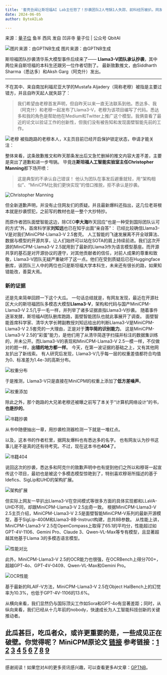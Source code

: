 ```yaml
---
title: '套壳丑闻让斯坦福AI Lab主任怒了！抄袭团队2人甩锅1人失踪、前科经历被扒，网友：重新认识中国开源模型'
date: 2024-06-05
author: ByteAILab

---
```


来源：[量子位](https://mp.weixin.qq.com/s/EwTVzxXikiJU0vIPartnxQ)
鱼羊 西风 发自 凹非寺
量子位 | 公众号 QbitAI

![图片来源：由GPTNB生成](http://www.jesonc.com/upload/3B33CB85B496C0CB6FBA4C2BD79320AD/1717478826027/FhmS0Of9YmGYzKaxpcwEo08TQ-6r.png)
图片来源：由GPTNB生成

斯坦福团队抄袭清华系大模型事件后续来了——
**Llama3-V团队承认抄袭**，其中两位来自斯坦福的本科生还跟另一位作者切割了。
最新致歉推文，由Siddharth Sharma（悉达多）和Aksh Garg（阿克什）发出。

---

不在其中、来自南加利福尼亚大学的Mustafa Aljadery（简称老穆）被指是主要过错方，并且自昨天起人就失踪了：
>我们希望由老穆首发声明，但自昨天以来一直无法联系到他。悉达多、我（阿克什）和老穆一起发布了Llama3-V，老穆为该项目编写了代码。悉达多和我的角色是帮助他在Medium和Twitter上推广这个模型。我俩查看了最近的论文以验证工作的创新性，但我们没有被告知和发现面壁智能先前的工作。

![老穆](http://www.jesonc.com/FjfuyPM6458XaJW8YVf3f3BHWhxV)
被指跑路的老穆本人，X主页目前已经开启保护锁定状态，申请才能关注：

整体来看，这条致歉推文和昨天那条发出后又急忙删掉的推文内容大差不差，主要是突出了道歉和进一步甩锅。
毕竟连**斯坦福人工智能实验室主任Christopher Manning**都下场开喷：
>这是典型的不承认自己错误！
他认为团队在事发后避重就轻，用“架构相似”、“MiniCPM比我们更快实现”的借口推脱，拒不承认是抄袭。

![Christopher Manning](http://www.jesonc.com/FtWlea_Xf3uq7ixwuX2JOsUrGige)

但全新道歉声明，并没有止住网友们的质疑。并且最新爆料还指出，这几位老哥根本就是抄袭惯犯，之前写的教材也是一整个大抄特抄。

而原作者团队面壁智能这边，除CEO**李大海**昨天回应“也是一种受到国际团队认可的方式”外，首席科学家**刘知远**也已在知乎出面“亲自答”：
已经比较确信Llama3-V是对我们MiniCPM-Llama3-V 2.5套壳。
人工智能的飞速发展离不开全球算法、数据与模型的开源共享，让人们始终可以站在SOTA的肩上持续前进。我们这次开源的MiniCPM-Llama3-V 2.5就用到了最新的Llama3作为语言模型基座。而开源共享的基石是对开源协议的遵守，对其他贡献者的信任，对前人成果的尊重和致敬，Llama3-V团队无疑严重破坏了这一点。他们在受到质疑后已在Huggingface删库，该团队三人中的两位也只是斯坦福大学本科生，未来还有很长的路，如果知错能改，善莫大焉。

### 新的证据
还是先来简单回顾一下这个大瓜。
一句话总结就是，有网友发现，最近在开源社区大火的斯坦福团队多模态大模型**Llama3-V**，架构和代码与国产MiniCPM-Llama3-V 2.5几乎一毛一样，并列举了诸多证据直指Llama3-V抄袭。
随着事件逐渐发酵，斯坦福AI团队删库跑路，面壁智能团队也就此事展开了调查。
面壁智能首席科学家、清华大学长聘副教授刘知远给出的判断Llama3-V是MiniCPM-Llama3-V 2.5套壳的一大理由，正是对于**清华简的识别能力**。
这是MiniCPM-Llama3-V 2.5的“彩蛋”能力，是他们用了从清华简逐字扫描并标注的数据集训练的，并未公开。而Llama3-V的表现和MiniCPM-Llama3-V 2.5一模一样，不仅做对的题一样，**出错的地方都一样**。
今天，在第一波证据的基础之上，又有其他网友扒出了新线索。
有人研究后发现，Llama3-V几乎每一层的权重差值都符合均值为0、标准差为1.4e-3的高斯分布。

![权重分布](http://www.jesonc.com/Fs4ihCBXcR4ZJkIVAXonTwrpJdA_)

于是推测，Llama3-V只是直接在MiniCPM的权重上添加了**低方差噪声**。

![权重添加](http://www.jesonc.com/FhdB1hIHKE60ecMMyn5oXIWkwm8t)

除此之外，那个跑路的大兄弟老穆还被曝之前写了本关于“计算机网络设计”的书，**也是抄的**。

![书籍抄袭](http://www.jesonc.com/FtLDKHJcsmDBSVMzmAMvkD3RSJLB)

从书中随便抽出一章，用抄袭检测器检测一下就是一堆红点。

以及，这本书的作者栏里，据网友爆料也有悉达多的名字。
也有网友认为抄书这事儿是不是真的还有待考究。不过，现在这本书也**404**了。

![书籍404](http://www.jesonc.com/FheXdeO0nR11lR5MrKP5ih0VdxyE)

说回这次的抄袭，悉达多和阿克什的致歉声明中也有提到他们之所以和穆哥一起宣传这个项目，最初也是被这个多模态模型惊艳到了，特别喜欢穆哥所描述的基于Idefics、SigLip和UHD的架构扩展。

![架构扩展](http://www.jesonc.com/FtQMP428JmVDSCs52eZrIc_btWvz)

但实际上网友一早扒出Llama3-V在空间模式等很多方面的具体实现都和LLaVA-UHD不同，却跟MiniCPM-Llama3-V 2.5出奇一致。
根据MiniCPM-Llama3-V 2.5主页介绍，MiniCPM-Llama3-V 2.5是面壁智能MiniCPM-V系列的最新开源模型，基于SigLip-400M和Llama3-8B-Instruct构建，总共8B参数。
从性能上讲，MiniCPM-Llama3-V 2.5在OpenCompass上取得了65.1的平均分，性能超过如GPT-4V-1106、Gemini Pro、Claude 3、Qwen-VL-Max等专有模型，且显著超越其他基于Llama 3的多模态语言模型。

![性能对比](http://www.jesonc.com/FlHmGRBBmuvu9Lp9EdsOx3-eHV5M)

此外，MiniCPM-Llama3-V 2.5的OCR能力也很强，在OCRBench上得分700+，超越GPT-4o、GPT-4V-0409、Qwen-VL-Max和Gemini Pro。

![OCR性能](http://www.jesonc.com/FiJXmI19xsTlbMrYUVvLyclPZo9r)

基于最新的RLAIF-V方法，MiniCPM-Llama3-V 2.5在Object HalBench上的幻觉率为10.3%，也低于GPT-4V-1106的13.6%。

从横向来看，我们显然仍与国际顶尖工作如Sora和GPT-4o有显著差距；同时，从纵向来看，我们已经从十几年前的nobody，快速成长为人工智能科技创新的关键推动者。

此瓜甚巨，吃瓜者众，或许更重要的是，一些成见正在破壁。你觉得呢？
MiniCPM原论文 [链接](https://arxiv.org/abs/2404.06395)
参考链接：[1](https://x.com/AkshGarg03/status/1797682238961914370) [2](https://x.com/siddrrsh/status/1797682242145464814) [3](https://x.com/teortaxesTex/status/1797712605286645846) [4](https://x.com/chrmanning/status/1797664513367630101) [5](https://x.com/RylanSchaeffer/status/1797690302167417322) [6](https://x.com/giffmana/status/1797603355919028547) [7](https://x.com/RylanSchaeffer/status/1797690302167417322) [8](https://x.com/osanseviero/status/1797635895610540076) [9](https://huggingface.co/spaces/WildVision/vision-arena)
---
---
感谢阅读！如果您对AI的更多资讯感兴趣，可以查看更多AI文章：[GPTNB](https://gptnb.com)。